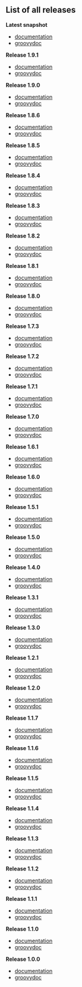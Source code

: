 
## List of all releases ##

**Latest snapshot**
- [documentation](http://badass-runtime-plugin.beryx.org/snapshots/latest)
- [groovydoc](http://badass-runtime-plugin.beryx.org/snapshots/latest/groovydoc)

**Release 1.9.1**
  - [documentation](http://badass-runtime-plugin.beryx.org/releases/1.9.1)
  - [groovydoc](http://badass-runtime-plugin.beryx.org/releases/1.9.1/groovydoc)

**Release 1.9.0**
  - [documentation](http://badass-runtime-plugin.beryx.org/releases/1.9.0)
  - [groovydoc](http://badass-runtime-plugin.beryx.org/releases/1.9.0/groovydoc)

**Release 1.8.6**
  - [documentation](http://badass-runtime-plugin.beryx.org/releases/1.8.6)
  - [groovydoc](http://badass-runtime-plugin.beryx.org/releases/1.8.6/groovydoc)

**Release 1.8.5**
  - [documentation](http://badass-runtime-plugin.beryx.org/releases/1.8.5)
  - [groovydoc](http://badass-runtime-plugin.beryx.org/releases/1.8.5/groovydoc)

**Release 1.8.4**
  - [documentation](http://badass-runtime-plugin.beryx.org/releases/1.8.4)
  - [groovydoc](http://badass-runtime-plugin.beryx.org/releases/1.8.4/groovydoc)

**Release 1.8.3**
  - [documentation](http://badass-runtime-plugin.beryx.org/releases/1.8.3)
  - [groovydoc](http://badass-runtime-plugin.beryx.org/releases/1.8.3/groovydoc)

**Release 1.8.2**
  - [documentation](http://badass-runtime-plugin.beryx.org/releases/1.8.2)
  - [groovydoc](http://badass-runtime-plugin.beryx.org/releases/1.8.2/groovydoc)

**Release 1.8.1**
  - [documentation](http://badass-runtime-plugin.beryx.org/releases/1.8.1)
  - [groovydoc](http://badass-runtime-plugin.beryx.org/releases/1.8.1/groovydoc)

**Release 1.8.0**
  - [documentation](http://badass-runtime-plugin.beryx.org/releases/1.8.0)
  - [groovydoc](http://badass-runtime-plugin.beryx.org/releases/1.8.0/groovydoc)

**Release 1.7.3**
  - [documentation](http://badass-runtime-plugin.beryx.org/releases/1.7.3)
  - [groovydoc](http://badass-runtime-plugin.beryx.org/releases/1.7.3/groovydoc)

**Release 1.7.2**
  - [documentation](http://badass-runtime-plugin.beryx.org/releases/1.7.2)
  - [groovydoc](http://badass-runtime-plugin.beryx.org/releases/1.7.2/groovydoc)

**Release 1.7.1**
  - [documentation](http://badass-runtime-plugin.beryx.org/releases/1.7.1)
  - [groovydoc](http://badass-runtime-plugin.beryx.org/releases/1.7.1/groovydoc)

**Release 1.7.0**
  - [documentation](http://badass-runtime-plugin.beryx.org/releases/1.7.0)
  - [groovydoc](http://badass-runtime-plugin.beryx.org/releases/1.7.0/groovydoc)

**Release 1.6.1**
  - [documentation](http://badass-runtime-plugin.beryx.org/releases/1.6.1)
  - [groovydoc](http://badass-runtime-plugin.beryx.org/releases/1.6.1/groovydoc)

**Release 1.6.0**
  - [documentation](http://badass-runtime-plugin.beryx.org/releases/1.6.0)
  - [groovydoc](http://badass-runtime-plugin.beryx.org/releases/1.6.0/groovydoc)

**Release 1.5.1**
  - [documentation](http://badass-runtime-plugin.beryx.org/releases/1.5.1)
  - [groovydoc](http://badass-runtime-plugin.beryx.org/releases/1.5.1/groovydoc)

**Release 1.5.0**
  - [documentation](http://badass-runtime-plugin.beryx.org/releases/1.5.0)
  - [groovydoc](http://badass-runtime-plugin.beryx.org/releases/1.5.0/groovydoc)

**Release 1.4.0**
  - [documentation](http://badass-runtime-plugin.beryx.org/releases/1.4.0)
  - [groovydoc](http://badass-runtime-plugin.beryx.org/releases/1.4.0/groovydoc)

**Release 1.3.1**
  - [documentation](http://badass-runtime-plugin.beryx.org/releases/1.3.1)
  - [groovydoc](http://badass-runtime-plugin.beryx.org/releases/1.3.1/groovydoc)

**Release 1.3.0**
  - [documentation](http://badass-runtime-plugin.beryx.org/releases/1.3.0)
  - [groovydoc](http://badass-runtime-plugin.beryx.org/releases/1.3.0/groovydoc)

**Release 1.2.1**
  - [documentation](http://badass-runtime-plugin.beryx.org/releases/1.2.1)
  - [groovydoc](http://badass-runtime-plugin.beryx.org/releases/1.2.1/groovydoc)

**Release 1.2.0**
  - [documentation](http://badass-runtime-plugin.beryx.org/releases/1.2.0)
  - [groovydoc](http://badass-runtime-plugin.beryx.org/releases/1.2.0/groovydoc)

**Release 1.1.7**
  - [documentation](http://badass-runtime-plugin.beryx.org/releases/1.1.7)
  - [groovydoc](http://badass-runtime-plugin.beryx.org/releases/1.1.7/groovydoc)

**Release 1.1.6**
  - [documentation](http://badass-runtime-plugin.beryx.org/releases/1.1.6)
  - [groovydoc](http://badass-runtime-plugin.beryx.org/releases/1.1.6/groovydoc)

**Release 1.1.5**
  - [documentation](http://badass-runtime-plugin.beryx.org/releases/1.1.5)
  - [groovydoc](http://badass-runtime-plugin.beryx.org/releases/1.1.5/groovydoc)

**Release 1.1.4**
  - [documentation](http://badass-runtime-plugin.beryx.org/releases/1.1.4)
  - [groovydoc](http://badass-runtime-plugin.beryx.org/releases/1.1.4/groovydoc)

**Release 1.1.3**
  - [documentation](http://badass-runtime-plugin.beryx.org/releases/1.1.3)
  - [groovydoc](http://badass-runtime-plugin.beryx.org/releases/1.1.3/groovydoc)

**Release 1.1.2**
  - [documentation](http://badass-runtime-plugin.beryx.org/releases/1.1.2)
  - [groovydoc](http://badass-runtime-plugin.beryx.org/releases/1.1.2/groovydoc)

**Release 1.1.1**
  - [documentation](http://badass-runtime-plugin.beryx.org/releases/1.1.1)
  - [groovydoc](http://badass-runtime-plugin.beryx.org/releases/1.1.1/groovydoc)

**Release 1.1.0**
  - [documentation](http://badass-runtime-plugin.beryx.org/releases/1.1.0)
  - [groovydoc](http://badass-runtime-plugin.beryx.org/releases/1.1.0/groovydoc)

**Release 1.0.0**
  - [documentation](http://badass-runtime-plugin.beryx.org/releases/1.0.0)
  - [groovydoc](http://badass-runtime-plugin.beryx.org/releases/1.0.0/groovydoc)


